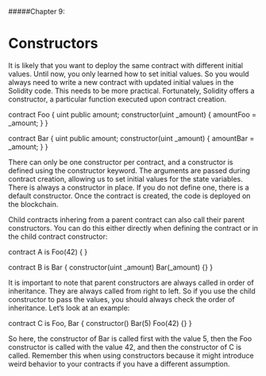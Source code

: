 #####Chapter 9:

# Constructors

It is likely that you want to deploy the same contract with different initial values. Until now, you only learned how to set initial values. So you would always need to write a new contract with updated initial values in the Solidity code. This needs to be more practical. Fortunately, Solidity offers a constructor, a particular function executed upon contract creation.

<Highlight class="language-javascript">
contract Foo {
uint public amount;
   constructor(uint _amount) {
       amountFoo = _amount;
   }
}
 
contract Bar {
uint public amount;
   constructor(uint _amount) {
       amountBar = _amount;
   }
}
</Highlight>

There can only be one constructor per contract, and a constructor is defined using the constructor keyword. The arguments are passed during contract creation, allowing us to set initial values for the state variables. There is always a constructor in place. If you do not define one, there is a default constructor. Once the contract is created, the code is deployed on the blockchain.

Child contracts inhering from a parent contract can also call their parent constructors. You can do this either directly when defining the contract or in the child contract constructor:

<Highlight class="language-javascript">
contract A is Foo(42) {
}
 
contract B is Bar {
  constructor(uint \_amount) Bar(\_amount) {}
}
</Highlight>

It is important to note that parent constructors are always called in order of inheritance. They are always called from right to left. So if you use the child constructor to pass the values, you should always check the order of inheritance. Let’s look at an example:

<Highlight class="language-javascript">
contract C is Foo, Bar {
 constructor() Bar(5) Foo(42) {}
}
</Highlight>

So here, the constructor of Bar is called first with the value 5, then the Foo constructor is called with the value 42, and then the constructor of C is called. Remember this when using constructors because it might introduce weird behavior to your contracts if you have a different assumption.
